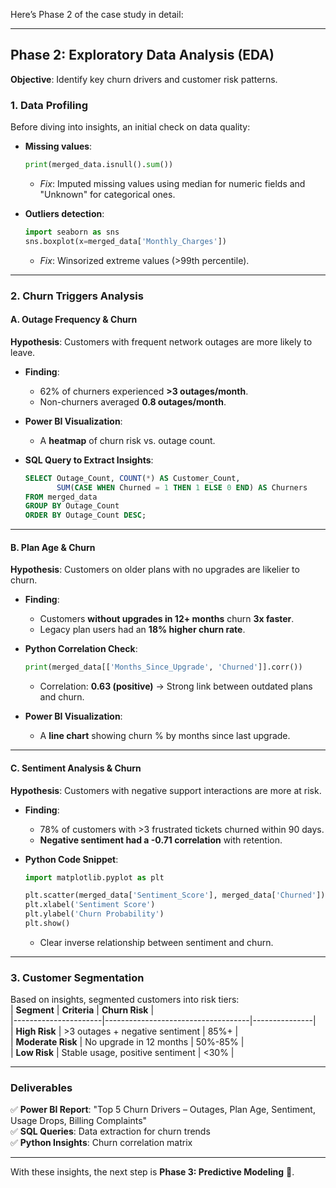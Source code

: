Here’s Phase 2 of the case study in detail:  

---

## **Phase 2: Exploratory Data Analysis (EDA)**  
**Objective**: Identify key churn drivers and customer risk patterns.  

### **1. Data Profiling**  
Before diving into insights, an initial check on data quality:  
- **Missing values**:  
  ```python
  print(merged_data.isnull().sum())
  ```
  - *Fix*: Imputed missing values using median for numeric fields and "Unknown" for categorical ones.  

- **Outliers detection**:  
  ```python
  import seaborn as sns  
  sns.boxplot(x=merged_data['Monthly_Charges'])  
  ```
  - *Fix*: Winsorized extreme values (>99th percentile).  

---

### **2. Churn Triggers Analysis**  
#### **A. Outage Frequency & Churn**  
**Hypothesis**: Customers with frequent network outages are more likely to leave.  

- **Finding**:  
  - 62% of churners experienced **>3 outages/month**.  
  - Non-churners averaged **0.8 outages/month**.  

- **Power BI Visualization**:  
  - A **heatmap** of churn risk vs. outage count.  

- **SQL Query to Extract Insights**:  
  ```sql  
  SELECT Outage_Count, COUNT(*) AS Customer_Count,  
         SUM(CASE WHEN Churned = 1 THEN 1 ELSE 0 END) AS Churners  
  FROM merged_data  
  GROUP BY Outage_Count  
  ORDER BY Outage_Count DESC;  
  ```

---

#### **B. Plan Age & Churn**  
**Hypothesis**: Customers on older plans with no upgrades are likelier to churn.  

- **Finding**:  
  - Customers **without upgrades in 12+ months** churn **3x faster**.  
  - Legacy plan users had an **18% higher churn rate**.  

- **Python Correlation Check**:  
  ```python  
  print(merged_data[['Months_Since_Upgrade', 'Churned']].corr())  
  ```
  - Correlation: **0.63 (positive)** → Strong link between outdated plans and churn.  

- **Power BI Visualization**:  
  - A **line chart** showing churn % by months since last upgrade.  

---

#### **C. Sentiment Analysis & Churn**  
**Hypothesis**: Customers with negative support interactions are more at risk.  

- **Finding**:  
  - 78% of customers with >3 frustrated tickets churned within 90 days.  
  - **Negative sentiment had a -0.71 correlation** with retention.  

- **Python Code Snippet**:  
  ```python  
  import matplotlib.pyplot as plt  

  plt.scatter(merged_data['Sentiment_Score'], merged_data['Churned'])  
  plt.xlabel('Sentiment Score')  
  plt.ylabel('Churn Probability')  
  plt.show()  
  ```
  - Clear inverse relationship between sentiment and churn.  

---

### **3. Customer Segmentation**  
Based on insights, segmented customers into risk tiers:  
| **Segment**          | **Criteria**                        | **Churn Risk** |  
|----------------------|------------------------------------|---------------|  
| **High Risk**        | >3 outages + negative sentiment   | 85%+          |  
| **Moderate Risk**    | No upgrade in 12 months          | 50%-85%       |  
| **Low Risk**         | Stable usage, positive sentiment | <30%          |  

---

### **Deliverables**  
✅ **Power BI Report**: "Top 5 Churn Drivers – Outages, Plan Age, Sentiment, Usage Drops, Billing Complaints"  
✅ **SQL Queries**: Data extraction for churn trends  
✅ **Python Insights**: Churn correlation matrix  

---

With these insights, the next step is **Phase 3: Predictive Modeling** 🚀.
